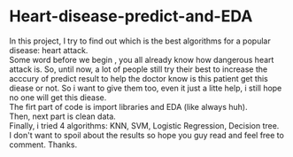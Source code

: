 # Heart-disease-predict-and-EDA
In this project, I try to find out which is the best algorithms for a popular disease: heart attack.\
Some word before we begin , you all already know how dangerous heart attack is. So, until now, a lot of people still try their best to increase the acccury of predict result to help the doctor know is this patient get this diease or not. So i want to give them too, even it just a litte help, i still hope no one will get this diease. \
The firt part of code is import libraries and EDA (like always huh).\
Then, next part is clean data.\
Finally, i tried 4 algorithms: KNN, SVM, Logistic Regression, Decision tree.\
I don't want to spoil about the results so hope you guy read and feel free to comment. Thanks.
